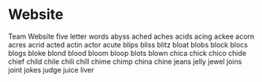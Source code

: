 # Website
Team Website
five letter words
abyss
ached
aches
acids
acing
ackee
acorn
acres
acrid
acted
actin
actor
acute
blips
bliss
blitz
bloat
blobs
block
blocs
blogs
bloke
blond
blood
bloom
bloop
blots
blown
chica
chick
chico
chide
chief
child
chile
chili
chill
chime
chimp
china
chine
jeans
jelly
jewel
joins
joint
jokes
judge
juice
liver
